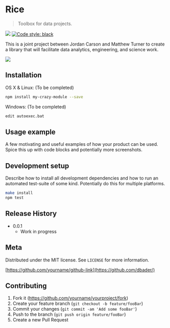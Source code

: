 # Rice
> Toolbox for data projects.

![](https://github.com/Jordan-Matt/rice/workflows/build/badge.svg)
[![Code style: black](https://img.shields.io/badge/code%20style-black-000000.svg)](https://github.com/psf/black)

This is a joint project between Jordan Carson and Matthew Turner to create a library that will facilitate data analytics, engineering, and science work.

![](header.png)

## Installation

OS X & Linux: (To be completed)

```sh
npm install my-crazy-module --save
```

Windows: (To be completed)

```sh
edit autoexec.bat
```

## Usage example

A few motivating and useful examples of how your product can be used. Spice this up with code blocks and potentially more screenshots.

## Development setup

Describe how to install all development dependencies and how to run an automated test-suite of some kind. Potentially do this for multiple platforms.

```sh
make install
npm test
```

## Release History

* 0.0.1
    * Work in progress

## Meta

Distributed under the MIT license. See ``LICENSE`` for more information.

[https://github.com/yourname/github-link](https://github.com/dbader/)

## Contributing

1. Fork it (<https://github.com/yourname/yourproject/fork>)
2. Create your feature branch (`git checkout -b feature/fooBar`)
3. Commit your changes (`git commit -am 'Add some fooBar'`)
4. Push to the branch (`git push origin feature/fooBar`)
5. Create a new Pull Request

<!-- Markdown link & img dfn's -->
[travis-image]: https://img.shields.io/travis/dbader/node-datadog-metrics/master.svg?style=flat-square
[travis-url]: https://travis-ci.org/dbader/node-datadog-metrics
[wiki]: https://github.com/yourname/yourproject/wiki
